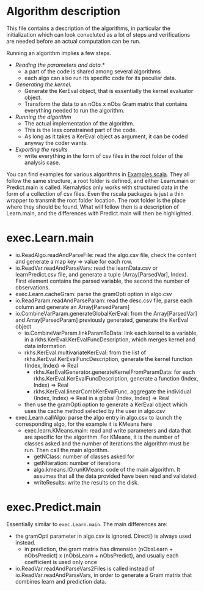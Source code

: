 # Algorithm description

This file contains a description of the algorithms, in particular the initialization which can look convoluted as a lot of steps and verifications are needed before an actual computation can be run.

Running an algorithm implies a few steps.
- *Reading the parameters and data.**
    - a part of the code is shared among several algorithms
    - each algo can also run its specific code for its peculiar data.
- *Generating the kernel.*
    - Generate the KerEval object, that is essentially the kernel evaluator object.
    - Transform the data to an nObs x nObs Gram matrix that contains everything needed to run the algorithm.
- *Running the algorithm*
    - The actual implementation of the algorithm.
    - This is the less constrained part of the code.
    - As long as it takes a KerEval object as argument, it can be coded anyway the coder wants.
- *Exporting the results*
    - write everything in the form of csv files in the root folder of the analysis case.

You can find examples for various algorithms in [Examples.scala](/src/main/scala/exec/Examples.scala). They all follow the same structure, a root folder is defined, and either Learn.main or Predict.main is called. Kernalytics only works with structured data in the form of a collection of csv files. Even the rscala packages is just a thin wrapper to transmit the root folder location. The root folder is the place where they should be found. What will follow then is a description of Learn.main, and the differences with Predict.main will then be highlighted.

# exec.Learn.main

- io.ReadAlgo.readAndParseFile: read the algo.csv file, check the content and generate a map key => value for each row.
- io.ReadVar.readAndParseVars: read the learnData.csv or learnPredict.csv file, and generate a tuple (Array[ParsedVar], Index). First element contains the parsed variable, the second the number of observations.
- exec.Learn.cacheGram: parse the gramOpti option in algo.csv
- io.ReadParam.readAndParseParam: read the desc.csv file, parse each column and generate an Array[ParsedParam]
- io.CombineVarParam.generateGlobalKerEval: from the Array[ParsedVar] and Array[ParsedParam] previously generated, generate the KerEval object
    - io.CombineVarParam.linkParamToData: link each kernel to a variable, in a rkhs.KerEval.KerEvalFuncDescription, which merges kernel and data information
    - rkhs.KerEval.multivariateKerEval: from the list of rkhs.KerEval.KerEvalFuncDescription, generate the kernel function (Index, Index) => Real
        - rkhs.KerEvalGenerator.generateKernelFromParamData: for each rkhs.KerEval.KerEvalFuncDescription, generate a function (Index, Index) => Real
        - rkhs.KerEval.linearCombKerEvalFunc, aggregate the individual (Index, Index) => Real in a global (Index, Index) => Real
    - then use the gramOpti option to generate a KerEval object which uses the cache method selected by the user in algo.csv
- exec.Learn.callAlgo: parse the algo entry in algo.csv to launch the corresponding algo, for the example it is KMeans here
    - exec.learn.KMeans.main: read and write parameters and data that are specific for the algorithm. For KMeans, it is the number of classes asked and the number of iterations the algorithm must be run. Then call the main algorithm.
        - getNClass: number of classes asked for
        - getNIteration: number of iterations
        - algo.kmeans.IO.runKMeans: code of the main algorithm. It assumes that all the data provided have been read and validated.
        - writeResults: write the results on the disk.

# exec.Predict.main

Essentially similar to `exec.Learn.main`. The main differences are:

- the gramOpti parameter in algo.csv is ignored. Direct() is always used instead.
    - in prediction, the gram matrix has dimension (nObsLearn + nObsPredict) x (nObsLearn + nObsPredict), and usually each coefficient is used only once
- io.ReadVar.readAndParseVars2Files is called instead of io.ReadVar.readAndParseVars, in order to generate a Gram matrix that combines learn and prediction data.
